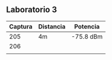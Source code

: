## Laboratorio 3

| Captura | Distancia | Potencia  |
| ------- | --------- | --------- |
| 205     | 4m        | -75.8 dBm |
| 206     |           |           |
|         |           |           |
